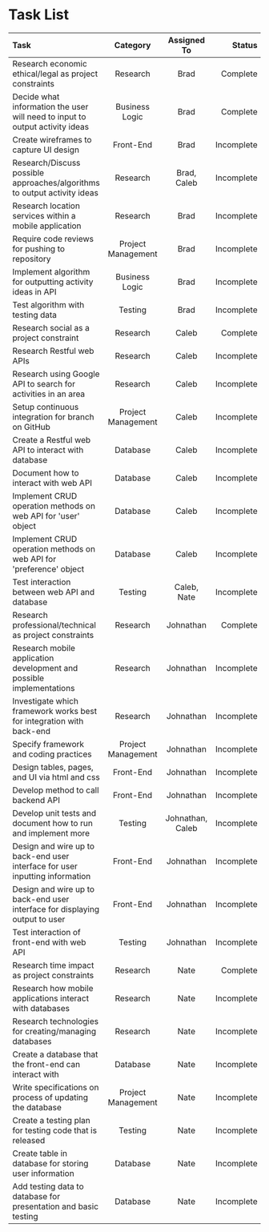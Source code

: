 # Task List

| Task                                                                              | Category              | Assigned To       | Status        |
| :---                                                                              | :----:                | :----:            | ---:          |
| Research economic ethical/legal as project constraints                            | Research              | Brad              | Complete      |
| Decide what information the user will need to input to output activity ideas      | Business Logic        | Brad              | Complete      |
| Create wireframes to capture UI design                                            | Front-End             | Brad              | Incomplete    |
| Research/Discuss possible approaches/algorithms to output activity ideas          | Research              | Brad, Caleb       | Incomplete    | 
| Research location services within a mobile application                            | Research              | Brad              | Incomplete    |
| Require code reviews for pushing to repository                                    | Project Management    | Brad              | Incomplete    |
| Implement algorithm for outputting activity ideas in API                          | Business Logic        | Brad              | Incomplete    |
| Test algorithm with testing data                                                  | Testing               | Brad              | Incomplete    |
| Research social as a project constraint                                           | Research              | Caleb             | Complete      |
| Research Restful web APIs                                                         | Research              | Caleb             | Incomplete    |
| Research using Google API to search for activities in an area                     | Research              | Caleb             | Incomplete    |
| Setup continuous integration for branch on GitHub                                 | Project Management    | Caleb             | Incomplete    |
| Create a Restful web API to interact with database                                | Database              | Caleb             | Incomplete    |
| Document how to interact with web API                                             | Database              | Caleb             | Incomplete    |
| Implement CRUD operation methods on web API for 'user' object                     | Database              | Caleb             | Incomplete    |
| Implement CRUD operation methods on web API for 'preference' object               | Database              | Caleb             | Incomplete    |
| Test interaction between web API and database                                     | Testing               | Caleb, Nate       | Incomplete    |
| Research professional/technical as project constraints                            | Research              | Johnathan         | Complete      |
| Research mobile application development and possible implementations              | Research              | Johnathan         | Incomplete    |
| Investigate which framework works best for integration with back-end              | Research              | Johnathan         | Incomplete    |
| Specify framework and coding practices                                            | Project Management    | Johnathan         | Incomplete    |
| Design tables, pages, and UI via html and css                                     | Front-End             | Johnathan         | Incomplete    |
| Develop method to call backend API                                                | Front-End             | Johnathan         | Incomplete    |
| Develop unit tests and document how to run and implement more                     | Testing               | Johnathan, Caleb  | Incomplete    |
| Design and wire up to back-end user interface for user inputting information      | Front-End             | Johnathan         | Incomplete    |
| Design and wire up to back-end user interface for displaying output to user       | Front-End             | Johnathan         | Incomplete    |
| Test interaction of front-end with web API                                        | Testing               | Johnathan         | Incomplete    |
| Research time impact as project constraints                                       | Research              | Nate              | Complete      |
| Research how mobile applications interact with databases                          | Research              | Nate              | Incomplete    |
| Research technologies for creating/managing databases                             | Research              | Nate              | Incomplete    |
| Create a database that the front-end can interact with                            | Database              | Nate              | Incomplete    |
| Write specifications on process of updating the database                          | Project Management    | Nate              | Incomplete    |
| Create a testing plan for testing code that is released                           | Testing               | Nate              | Incomplete    |
| Create table in database for storing user information                             | Database              | Nate              | Incomplete    |
| Add testing data to database for presentation and basic testing                   | Database              | Nate              | Incomplete    |

